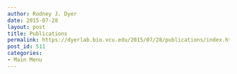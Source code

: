 ```yaml
---
author: Rodney J. Dyer
date: 2015-07-28
layout: post
title: Publications
permalink: https://dyerlab.bio.vcu.edu/2015/07/28/publications/index.html
post_id: 511
categories: 
- Main Menu
---
```

